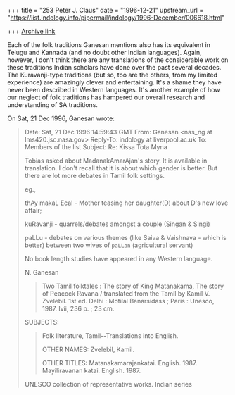 +++
title = "253 Peter J. Claus"
date = "1996-12-21"
upstream_url = "https://list.indology.info/pipermail/indology/1996-December/006618.html"

+++
[Archive link](https://list.indology.info/pipermail/indology/1996-December/006618.html)

Each of the folk traditions Ganesan mentions also has its equivalent in
Telugu and Kannada (and no doubt other Indian languages). Again, however,
I don't think there are any translations of the considerable work on these
traditions Indian scholars have done over the past several decades. The
Kuravanji-type traditions (but so, too are the others, from my limited
experience) are amazingly clever and entertaining.  It's a shame they have
never been described in Western languages. It's another example of how our
neglect of folk traditions has hampered our overall research and
understanding of SA traditions.


On Sat, 21 Dec 1996, Ganesan wrote:

> Date: Sat, 21 Dec 1996 14:59:43 GMT
> From: Ganesan <nas_ng at lms420.jsc.nasa.gov>
> Reply-To: indology at liverpool.ac.uk
> To: Members of the list <indology at liverpool.ac.uk>
> Subject: Re: Kissa Tota Myna
> 
>   
>  Tobias asked about MadanakAmarAjan's story. It is available in translation.
>  I don't recall that  it is about which gender is better. But there are 
>  lot more debates in Tamil folk settings.
> 
> eg.,
> 
> thAy makaL Ecal - Mother teasing her daughter(D) about D's new love affair;
> 
> kuRavanji -  quarrels/debates amongst a couple (Singan & Singi)
> 
> paLLu - debates on various themes (like Saiva & Vaishnava - which is 
>          better) between two wives of `paLLan` (agricultural servant)
> 
> No book length studies have appeared in any Western language.
> 
> N. Ganesan
> 
> > Two Tamil folktales : The story of King Matanakama, The story of Peacock 
> > Ravana / translated from the Tamil by Kamil V. Zvelebil.  1st ed.  Delhi :
> > Motilal Banarsidass ; Paris : Unesco, 1987.  lvii, 236 p. ; 23 cm.
> 
>  SUBJECTS:
> >   Folk literature, Tamil--Translations into English.
> >  
> > OTHER NAMES:
> >   Zvelebil, Kamil.
> >  
> > OTHER TITLES:
> >   Matanakamarajankatai. English. 1987.
> >   Mayiliravanan katai. English. 1987.
> >  
>    UNESCO collection of representative works. Indian series
> 
> 





